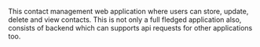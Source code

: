 This contact management web application where users can store, update, delete and view contacts. This is not only a full fledged application also, consists of backend which can supports api requests for other applications too.

